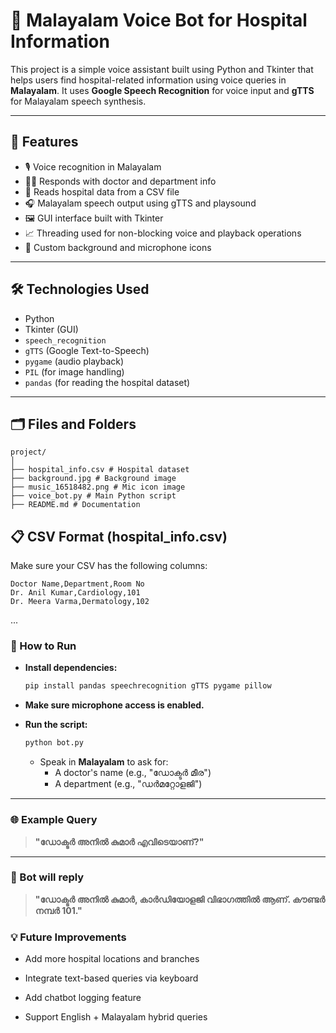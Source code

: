 # 🏥 Malayalam Voice Bot for Hospital Information

This project is a simple voice assistant built using Python and Tkinter that helps users find hospital-related information using voice queries in **Malayalam**. It uses **Google Speech Recognition** for voice input and **gTTS** for Malayalam speech synthesis.

---

## 🧠 Features

- 🎙️ Voice recognition in Malayalam
- 🧑‍⚕️ Responds with doctor and department info
- 📂 Reads hospital data from a CSV file
- 🎧 Malayalam speech output using gTTS and playsound
- 🖼️ GUI interface built with Tkinter
- 📈 Threading used for non-blocking voice and playback operations
- 🌄 Custom background and microphone icons

---

## 🛠️ Technologies Used

- Python
- Tkinter (GUI)
- `speech_recognition`
- `gTTS` (Google Text-to-Speech)
- `pygame` (audio playback)
- `PIL` (for image handling)
- `pandas` (for reading the hospital dataset)

---

## 🗂️ Files and Folders
```
project/
│
├── hospital_info.csv # Hospital dataset
├── background.jpg # Background image
├── music_16518482.png # Mic icon image
├── voice_bot.py # Main Python script
├── README.md # Documentation

```
## 📋 CSV Format (hospital_info.csv)

Make sure your CSV has the following columns:

```csv
Doctor Name,Department,Room No
Dr. Anil Kumar,Cardiology,101
Dr. Meera Varma,Dermatology,102
```
...
### 🚀 How to Run

- **Install dependencies:**

  ```bash
  pip install pandas speechrecognition gTTS pygame pillow
  ```

- **Make sure microphone access is enabled.**

- **Run the script:**

  ```bash
  python bot.py
  ```

  - Speak in **Malayalam** to ask for:
    - A doctor's name (e.g., "ഡോക്ടർ മീര")
    - A department (e.g., "ഡർമറ്റോളജി")

---

### 🌐 Example Query

> **"ഡോക്ടർ അനിൽ കുമാർ എവിടെയാണ്?"**

---

### 🧠 Bot will reply

> **"ഡോക്ടർ അനിൽ കുമാർ, കാർഡിയോളജി വിഭാഗത്തിൽ ആണ്. കൗണ്ടർ നമ്പർ 101."**

### 💡 Future Improvements
- Add more hospital locations and branches

- Integrate text-based queries via keyboard

- Add chatbot logging feature

- Support English + Malayalam hybrid queries

